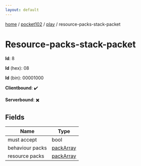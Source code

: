 ```yaml
---
layout: default
---
```


[home](/)  /  [pocket102](/protocol/pocket102)  /  [play](/protocol/pocket102/play)  /  resource-packs-stack-packet

# Resource-packs-stack-packet

**Id**: 8

**Id** (hex): 08

**Id** (bin): 00001000

**Clientbound**: ✔️

**Serverbound**: ✖️

## Fields

Name | Type
---|---
must accept | bool
behaviour packs | [packArray](/protocol/pocket102/arrays)
resource packs | [packArray](/protocol/pocket102/arrays)

